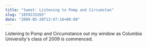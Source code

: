 ```yaml
---
title: "tweet: Listening to Pomp and Circumstan"
slug: "1859233265"
date: "2009-05-20T13:47:16+00:00"
---
```

Listening to Pomp and Circumstance out my window as Columbia University's class of 2009 is commenced.